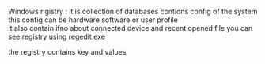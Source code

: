 Windows rigistry  :
it is collection  of databases contions config of the system 
this config can be hardware software or user profile  
it also contain ifno about connected device and recent opened file
you can see registry using regedit.exe

the registry contains key and values 
